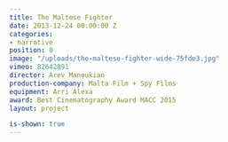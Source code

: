 ```yaml
---
title: The Maltese Fighter
date: 2013-12-24 00:00:00 Z
categories:
- narrative
position: 0
image: "/uploads/the-maltese-fighter-wide-75fde3.jpg"
vimeo: 82642891
director: Arev Manoukian
production-company: Malta Film + Spy Films
equipment: Arri Alexa
award: Best Cinematography Award MACC 2015
layout: project

is-shown: true
---
```


